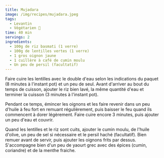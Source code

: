 ```yaml
---
title: Mujadara
image: /img/recipes/mujadara.jpeg
tags:
  - Levantin
  - Végétarien 🌿
time: 40 min
servings: 2
ingredients:
  - 100g de riz basmati (1 verre)
  - 100g de lentilles vertes (1 verre)
  - 1 gros oignon jaune
  - 1 cuillère à café de cumin moulu
  - Un peu de persil (facultatif)
---
```

F﻿aire cuire les lentilles avec le double d'eau selon les indications du paquet (8 minutes à l'instant pot) et un peu de seul. Avant d'arriver au bout du temps de cuisson, ajouter le riz bien lavé, la même quantité d'eau et terminer la cuisson (3 minutes à l'instant pot).

P﻿endant ce temps, émincer les oignons et les faire revenir dans un peu d'huile à feu fort en remuant régulièrement, puis baisser le feu quand ils commencent à dorer légèrement. Faire cuire encore 3 minutes, puis ajouter un peu d'eau et couvrir.

Q﻿uand les lentilles et le riz sont cuits, ajouter le cumin moulu, de l'huile d'olive, un peu de sel si nécessaire et le persil haché (facultatif). Bien remuer avant de servir, puis ajouter les oignons frits par dessus. S'accompagne bien d'un peu de yaourt grec avec des épices (cumin, coriandre) et de la menthe fraiche.